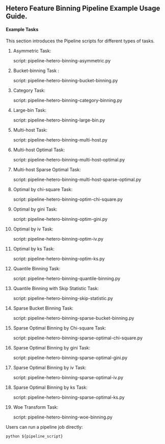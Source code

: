 ## Hetero Feature Binning Pipeline Example Usage Guide.

#### Example Tasks

This section introduces the Pipeline scripts for different types of tasks.

1. Asymmetric Task:

    script: pipeline-hetero-binning-asymmetric.py

2. Bucket-binning Task :

    script: pipeline-hetero-binning-bucket-binning.py

3. Category Task:

    script: pipeline-hetero-binning-category-binning.py

4. Large-bin Task:

    script: pipeline-hetero-binning-large-bin.py

5. Multi-host Task:

    script: pipeline-hetero-binning-multi-host.py

6. Multi-host Optimal Task:
    
    script: pipeline-hetero-binning-multi-host-optimal.py

7. Multi-host Sparse Optimal Task:
    
    script: pipeline-hetero-binning-multi-host-sparse-optimal.py

8. Optimal by chi-square Task:
    
    script: pipeline-hetero-binning-optim-chi-square.py

9. Optimal by gini Task:
    
    script: pipeline-hetero-binning-optim-gini.py

10. Optimal by iv Task:
    
    script: pipeline-hetero-binning-optim-iv.py

11. Optimal by ks Task:
    
    script: pipeline-hetero-binning-optim-ks.py

12. Quantile Binning Task:
    
    script: pipeline-hetero-binning-quantile-binning.py

13. Quantile Binning with Skip Statistic Task:
    
    script: pipeline-hetero-binning-skip-statistic.py

14. Sparse Bucket Binning Task:
    
    script: pipeline-hetero-binning-sparse-bucket-binning.py

15. Sparse Optimal Binning by Chi-square Task:
    
    script: pipeline-hetero-binning-sparse-optimal-chi-square.py

16. Sparse Optimal Binning by gini Task:
    
    script: pipeline-hetero-binning-sparse-optimal-gini.py

17. Sparse Optimal Binning by iv Task:
    
    script: pipeline-hetero-binning-sparse-optimal-iv.py

18. Sparse Optimal Binning by ks Task:
    
    script: pipeline-hetero-binning-sparse-optimal-ks.py

19. Woe Transform Task:
    
    script: pipeline-hetero-binning-woe-binning.py


Users can run a pipeline job directly:

    python ${pipeline_script}
